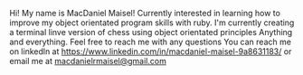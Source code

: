 Hi! My name is MacDaniel Maisel!
Currently interested in learning how to improve my object orientated program skills with ruby.
I'm currently creating a terminal linve version of chess using object orientated principles
Anything and everything. Feel free to reach me with any questions 
You can reach me on linkedln at https://www.linkedin.com/in/macdaniel-maisel-9a8631183/ or email me at macdanielrmaisel@gmail.com
